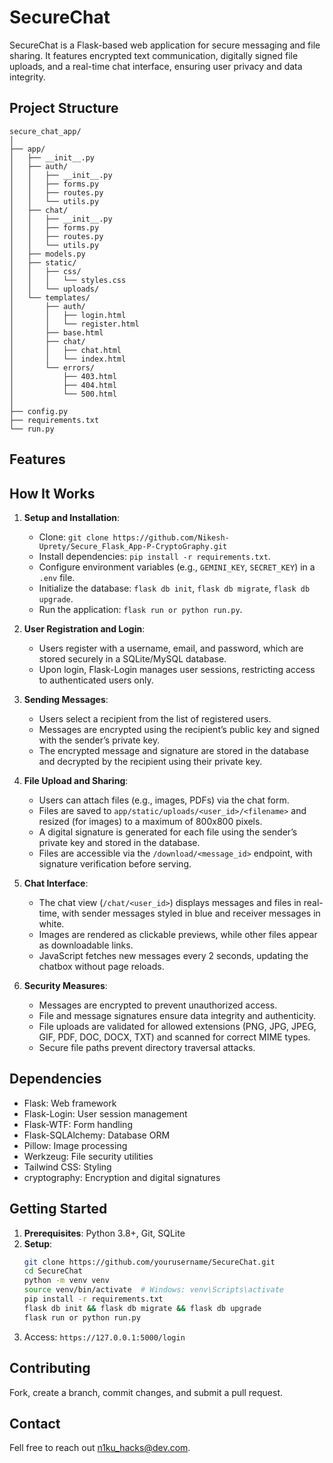 # SecureChat

SecureChat is a Flask-based web application for secure messaging and file sharing. It features encrypted text communication, digitally signed file uploads, and a real-time chat interface, ensuring user privacy and data integrity.

## Project Structure

```
secure_chat_app/
│
├── app/
│   ├── __init__.py
│   ├── auth/
│   │   ├── __init__.py
│   │   ├── forms.py
│   │   ├── routes.py
│   │   └── utils.py
│   ├── chat/
│   │   ├── __init__.py
│   │   ├── forms.py
│   │   ├── routes.py
│   │   └── utils.py
│   ├── models.py
│   ├── static/
│   │   ├── css/
│   │   │   └── styles.css
│   │   └── uploads/
│   └── templates/
│       ├── auth/
│       │   ├── login.html
│       │   └── register.html
│       ├── base.html
│       ├── chat/
│       │   ├── chat.html
│       │   └── index.html
│       └── errors/
│           ├── 403.html
│           ├── 404.html
│           └── 500.html
│
├── config.py
├── requirements.txt
└── run.py
```

## Features

## How It Works

1. **Setup and Installation**:

   - Clone: `git clone https://github.com/Nikesh-Uprety/Secure_Flask_App-P-CryptoGraphy.git`
   - Install dependencies: `pip install -r requirements.txt`.
   - Configure environment variables (e.g., `GEMINI_KEY`, `SECRET_KEY`) in a `.env` file.
   - Initialize the database: `flask db init`, `flask db migrate`, `flask db upgrade`.
   - Run the application: `flask run or python run.py`.

2. **User Registration and Login**:

   - Users register with a username, email, and password, which are stored securely in a SQLite/MySQL database.
   - Upon login, Flask-Login manages user sessions, restricting access to authenticated users only.

3. **Sending Messages**:

   - Users select a recipient from the list of registered users.
   - Messages are encrypted using the recipient’s public key and signed with the sender’s private key.
   - The encrypted message and signature are stored in the database and decrypted by the recipient using their private key.

4. **File Upload and Sharing**:

   - Users can attach files (e.g., images, PDFs) via the chat form.
   - Files are saved to `app/static/uploads/<user_id>/<filename>` and resized (for images) to a maximum of 800x800 pixels.
   - A digital signature is generated for each file using the sender’s private key and stored in the database.
   - Files are accessible via the `/download/<message_id>` endpoint, with signature verification before serving.

5. **Chat Interface**:

   - The chat view (`/chat/<user_id>`) displays messages and files in real-time, with sender messages styled in blue and receiver messages in white.
   - Images are rendered as clickable previews, while other files appear as downloadable links.
   - JavaScript fetches new messages every 2 seconds, updating the chatbox without page reloads.

6. **Security Measures**:
   - Messages are encrypted to prevent unauthorized access.
   - File and message signatures ensure data integrity and authenticity.
   - File uploads are validated for allowed extensions (PNG, JPG, JPEG, GIF, PDF, DOC, DOCX, TXT) and scanned for correct MIME types.
   - Secure file paths prevent directory traversal attacks.

## Dependencies

- Flask: Web framework
- Flask-Login: User session management
- Flask-WTF: Form handling
- Flask-SQLAlchemy: Database ORM
- Pillow: Image processing
- Werkzeug: File security utilities
- Tailwind CSS: Styling
- cryptography: Encryption and digital signatures

## Getting Started

1. **Prerequisites**: Python 3.8+, Git, SQLite
2. **Setup**:
   ```bash
   git clone https://github.com/yourusername/SecureChat.git
   cd SecureChat
   python -m venv venv
   source venv/bin/activate  # Windows: venv\Scripts\activate
   pip install -r requirements.txt
   flask db init && flask db migrate && flask db upgrade
   flask run or python run.py
   ```
3. Access: `https://127.0.0.1:5000/login`

## Contributing

Fork, create a branch, commit changes, and submit a pull request.

## Contact

Fell free to reach out [n1ku_hacks@dev.com](upretynikesh021@gmail.com).
